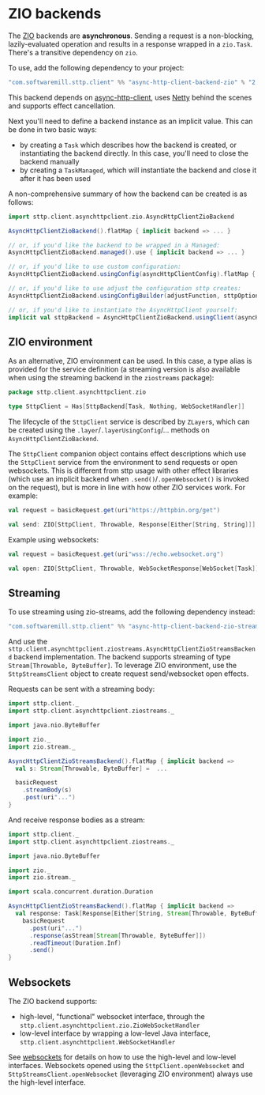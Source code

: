 # ZIO backends

The [ZIO](https://github.com/zio/zio) backends are **asynchronous**. Sending a request is a non-blocking, lazily-evaluated operation and results in a response wrapped in a `zio.Task`. There's a transitive dependency on `zio`.

To use, add the following dependency to your project:

```scala
"com.softwaremill.sttp.client" %% "async-http-client-backend-zio" % "2.0.8"
```
           
This backend depends on [async-http-client](https://github.com/AsyncHttpClient/async-http-client), uses [Netty](http://netty.io) behind the scenes and supports effect cancellation.

Next you'll need to define a backend instance as an implicit value. This can be done in two basic ways:

* by creating a `Task` which describes how the backend is created, or instantiating the backend directly. In this case, you'll need to close the backend manually
* by creating a `TaskManaged`, which will instantiate the backend and close it after it has been used

A non-comprehensive summary of how the backend can be created is as follows:

```scala
import sttp.client.asynchttpclient.zio.AsyncHttpClientZioBackend

AsyncHttpClientZioBackend().flatMap { implicit backend => ... }

// or, if you'd like the backend to be wrapped in a Managed:
AsyncHttpClientZioBackend.managed().use { implicit backend => ... }

// or, if you'd like to use custom configuration:
AsyncHttpClientZioBackend.usingConfig(asyncHttpClientConfig).flatMap { implicit backend => ... }

// or, if you'd like to use adjust the configuration sttp creates:
AsyncHttpClientZioBackend.usingConfigBuilder(adjustFunction, sttpOptions).flatMap { implicit backend => ... }

// or, if you'd like to instantiate the AsyncHttpClient yourself:
implicit val sttpBackend = AsyncHttpClientZioBackend.usingClient(asyncHttpClient)
```

## ZIO environment

As an alternative, ZIO environment can be used. In this case, a type alias is provided for the service definition (a streaming version is also available when using the streaming backend in the `ziostreams` package):

```scala
package sttp.client.asynchttpclient.zio

type SttpClient = Has[SttpBackend[Task, Nothing, WebSocketHandler]]
```

The lifecycle of the `SttpClient` service is described by `ZLayer`s, which can be created using the `.layer`/`.layerUsingConfig`/... methods on `AsyncHttpClientZioBackend`.

The `SttpClient` companion object contains effect descriptions which use the `SttpClient` service from the environment to send requests or open websockets. This is different from sttp usage with other effect libraries (which use an implicit backend when `.send()`/`.openWebsocket()` is invoked on the request), but is more in line with how other ZIO services work. For example:

```scala
val request = basicRequest.get(uri"https://httpbin.org/get")

val send: ZIO[SttpClient, Throwable, Response[Either[String, String]]] = SttpClient.send(request)
```

Example using websockets:

```scala
val request = basicRequest.get(uri"wss://echo.websocket.org")

val open: ZIO[SttpClient, Throwable, WebSocketResponse[WebSocket[Task]]] = SttpClient.openWebsocket(request)
```

## Streaming

To use streaming using zio-streams, add the following dependency instead:

```scala
"com.softwaremill.sttp.client" %% "async-http-client-backend-zio-streams" % "2.0.8"
```

And use the `sttp.client.asynchttpclient.ziostreams.AsyncHttpClientZioStreamsBackend` backend implementation. The backend supports streaming of type `Stream[Throwable, ByteBuffer]`. To leverage ZIO environment, use the `SttpStreamsClient` object to create request send/websocket open effects.

Requests can be sent with a streaming body:

```scala
import sttp.client._
import sttp.client.asynchttpclient.ziostreams._

import java.nio.ByteBuffer

import zio._
import zio.stream._

AsyncHttpClientZioStreamsBackend().flatMap { implicit backend =>
  val s: Stream[Throwable, ByteBuffer] =  ...

  basicRequest
    .streamBody(s)
    .post(uri"...")
}
```

And receive response bodies as a stream:

```scala
import sttp.client._
import sttp.client.asynchttpclient.ziostreams._

import java.nio.ByteBuffer

import zio._
import zio.stream._

import scala.concurrent.duration.Duration

AsyncHttpClientZioStreamsBackend().flatMap { implicit backend =>
  val response: Task[Response[Either[String, Stream[Throwable, ByteBuffer]]]] =
    basicRequest
      .post(uri"...")
      .response(asStream[Stream[Throwable, ByteBuffer]])
      .readTimeout(Duration.Inf)
      .send()
}
```

## Websockets

The ZIO backend supports:

* high-level, "functional" websocket interface, through the `sttp.client.asynchttpclient.zio.ZioWebSocketHandler`
* low-level interface by wrapping a low-level Java interface, `sttp.client.asynchttpclient.WebSocketHandler`

See [websockets](../websockets.html) for details on how to use the high-level and low-level interfaces. Websockets
opened using the `SttpClient.openWebsocket` and `SttpStreamsClient.openWebsocket` (leveraging ZIO environment) always
use the high-level interface.
